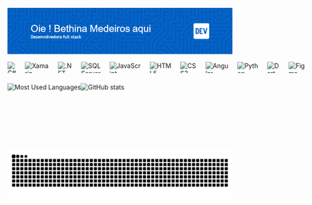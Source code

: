 ![Minha Imagem](github-header-image.png)

<div style="display: flex; gap: 20px;">
  <img height="25px" src="https://img.shields.io/badge/C%23-239120?style=for-the-badge&logo=c-sharp&logoColor=white" alt="C#">
  <img height="25px" src="https://img.shields.io/badge/Xamarin-3498DB?style=for-the-badge&logo=xamarin&logoColor=white" alt="Xamarin">
  <img height="25px" src="https://img.shields.io/badge/.NET-5C2D91?style=for-the-badge&logo=.net&logoColor=white" alt=".NET">
  <img height="25px" src="https://img.shields.io/badge/Microsoft%20SQL%20Server-CC2927?style=for-the-badge&logo=microsoft%20sql%20server&logoColor=white" alt="SQL Server">
  <img height="25px" src="https://img.shields.io/badge/JavaScript-F7DF1E?style=for-the-badge&logo=javascript&logoColor=black" alt="JavaScript">
  <img height="25px" src="https://img.shields.io/badge/HTML5-E34F26?style=for-the-badge&logo=html5&logoColor=white" alt="HTML5">
  <img height="25px" src="https://img.shields.io/badge/CSS3-1572B6?style=for-the-badge&logo=css3&logoColor=white" alt="CSS3">
  <img height="25px" src="https://img.shields.io/badge/Angular-DD0031?style=for-the-badge&logo=angular&logoColor=white" alt="Angular">
  <img height="25px" src="https://img.shields.io/badge/Python-3776AB?style=for-the-badge&logo=python&logoColor=white" alt="Python">
  <img height="25px" src="https://img.shields.io/badge/Dart-0175C2?style=for-the-badge&logo=dart&logoColor=white" alt="Dart">
  <img height="25px" src="https://img.shields.io/badge/Figma-F24E1E?style=for-the-badge&logo=figma&logoColor=white" alt="Figma">
</div>

### 

<div style="display: flex;" gap="25">
  <img height="150em" src="https://github-readme-stats-git-masterrstaa-rickstaa.vercel.app/api/top-langs/?username=BethinaMJF&line_height=10&card_width=290&layout=compact&hide_title=false&count_private=true&langs_count=4&show_icons=true&title_color=f2f7fc&hide=html,scss,less&bg_color=000&text_color=8B8B8B&border_radius=3&border_color=0463c8&count_private=true" alt="Most Used Languages">
  <img height="150em" src="https://github-readme-stats-git-masterrstaa-rickstaa.vercel.app/api?username=BethinaMJF&hide_title=true&show_icons=true&include_all_commits=false&count_private=true&line_height=25&hide=issues&bg_color=000&title_color=f2f7fc&text_color=f2f7fc&border_radius=3&border_color=0463c8&icon_color=0463c8&theme=jolly" alt="GitHub stats">

</div>

<picture align="center">
  <source media="(prefers-color-scheme: dark)" srcset="https://raw.githubusercontent.com/BethinaMJF/BethinaMJF/output/github-contribution-grid-snake-dark.svg">
  <source media="(prefers-color-scheme: light)" srcset="https://raw.githubusercontent.com/BethinaMJF/BethinaMJF/output/github-contribution-grid-snake-dark.svg">
  <img align="center" alt="github contribution grid snake animation" src="https://raw.githubusercontent.com/BethinaMJF/BethinaMJF/output/github-contribution-grid-snake.svg">
</picture>
